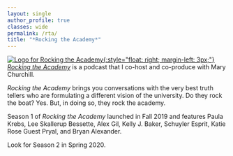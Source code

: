 ```yaml
---
layout: single
author_profile: true
classes: wide
permalink: /rta/
title: "*Rocking the Academy*"
---
```


[![Logo for Rocking the Academy](../assets/images/rta-small.jpg){:style="float: right; margin-left: 3px;"}](https://rocking-the-academy.simplecast.com/) [_Rocking the Academy_](https://rocking-the-academy.simplecast.com/) is a podcast that I co-host and co-produce with Mary Churchill.

_Rocking the Academy_ brings you conversations with the very best truth tellers who are formulating a different vision of the university. Do they rock the boat? Yes. But, in doing so, they rock the academy.

Season 1 of _Rocking the Academy_ launched in Fall 2019 and features Paula Krebs, Lee Skallerup Bessette, Alex Gil, Kelly J. Baker, Schuyler Esprit, Katie Rose Guest Pryal, and Bryan Alexander.

Look for Season 2 in Spring 2020.
